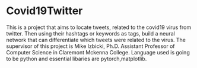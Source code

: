 # Covid19Twitter

This is a project that aims to locate tweets, related to the covid19 virus from twitter. Then using their hashtags or keywords as tags, build a neural network that can differentiate which tweets were related to the virus. The supervisor of this project is Mike Izbicki, Ph.D. Assistant Professor of Computer Science in Claremont Mckenna College. Language used is going to be python and essential libaries are pytorch,matplotlib.